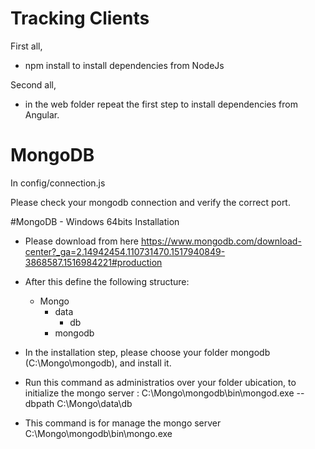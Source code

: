 # Tracking Clients

First all, 
- npm install to install dependencies from NodeJs

Second all,
- in the web folder repeat the first step to install dependencies from Angular.

# MongoDB

In config/connection.js

Please check your mongodb connection and verify the correct port.

#MongoDB - Windows 64bits Installation

- Please download from here https://www.mongodb.com/download-center?_ga=2.14942454.110731470.1517940849-3868587.1516984221#production

- After this define the following structure:
    - Mongo
        - data
            - db
        - mongodb

- In the installation step, please choose your folder mongodb (‪C:\Mongo\mongodb\), and install it.

- Run this command as administratios over your folder ubication, to initialize the mongo server :
    ‪C:\Mongo\mongodb\bin\mongod.exe --dbpath ‪C:\Mongo\data\db
- This command is for manage the mongo server
    ‪C:\Mongo\mongodb\bin\mongo.exe